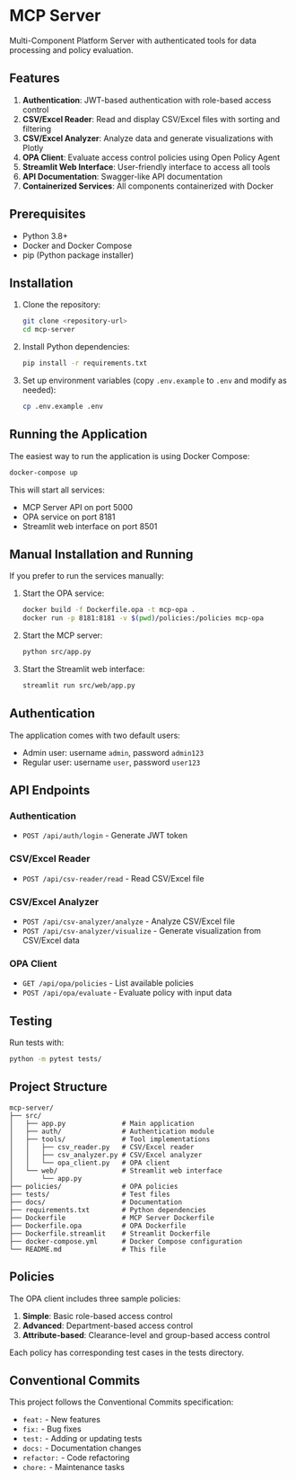 # MCP Server

Multi-Component Platform Server with authenticated tools for data processing and policy evaluation.

## Features

1. **Authentication**: JWT-based authentication with role-based access control
2. **CSV/Excel Reader**: Read and display CSV/Excel files with sorting and filtering
3. **CSV/Excel Analyzer**: Analyze data and generate visualizations with Plotly
4. **OPA Client**: Evaluate access control policies using Open Policy Agent
5. **Streamlit Web Interface**: User-friendly interface to access all tools
6. **API Documentation**: Swagger-like API documentation
7. **Containerized Services**: All components containerized with Docker

## Prerequisites

- Python 3.8+
- Docker and Docker Compose
- pip (Python package installer)

## Installation

1. Clone the repository:
   ```bash
   git clone <repository-url>
   cd mcp-server
   ```

2. Install Python dependencies:
   ```bash
   pip install -r requirements.txt
   ```

3. Set up environment variables (copy `.env.example` to `.env` and modify as needed):
   ```bash
   cp .env.example .env
   ```

## Running the Application

The easiest way to run the application is using Docker Compose:

```bash
docker-compose up
```

This will start all services:
- MCP Server API on port 5000
- OPA service on port 8181
- Streamlit web interface on port 8501

## Manual Installation and Running

If you prefer to run the services manually:

1. Start the OPA service:
   ```bash
   docker build -f Dockerfile.opa -t mcp-opa .
   docker run -p 8181:8181 -v $(pwd)/policies:/policies mcp-opa
   ```

2. Start the MCP server:
   ```bash
   python src/app.py
   ```

3. Start the Streamlit web interface:
   ```bash
   streamlit run src/web/app.py
   ```

## Authentication

The application comes with two default users:
- Admin user: username `admin`, password `admin123`
- Regular user: username `user`, password `user123`

## API Endpoints

### Authentication
- `POST /api/auth/login` - Generate JWT token

### CSV/Excel Reader
- `POST /api/csv-reader/read` - Read CSV/Excel file

### CSV/Excel Analyzer
- `POST /api/csv-analyzer/analyze` - Analyze CSV/Excel file
- `POST /api/csv-analyzer/visualize` - Generate visualization from CSV/Excel data

### OPA Client
- `GET /api/opa/policies` - List available policies
- `POST /api/opa/evaluate` - Evaluate policy with input data

## Testing

Run tests with:
```bash
python -m pytest tests/
```

## Project Structure

```
mcp-server/
├── src/
│   ├── app.py              # Main application
│   ├── auth/               # Authentication module
│   ├── tools/              # Tool implementations
│   │   ├── csv_reader.py   # CSV/Excel reader
│   │   ├── csv_analyzer.py # CSV/Excel analyzer
│   │   └── opa_client.py   # OPA client
│   └── web/                # Streamlit web interface
│       └── app.py
├── policies/               # OPA policies
├── tests/                  # Test files
├── docs/                   # Documentation
├── requirements.txt        # Python dependencies
├── Dockerfile              # MCP Server Dockerfile
├── Dockerfile.opa          # OPA Dockerfile
├── Dockerfile.streamlit    # Streamlit Dockerfile
├── docker-compose.yml      # Docker Compose configuration
└── README.md               # This file
```

## Policies

The OPA client includes three sample policies:

1. **Simple**: Basic role-based access control
2. **Advanced**: Department-based access control
3. **Attribute-based**: Clearance-level and group-based access control

Each policy has corresponding test cases in the tests directory.

## Conventional Commits

This project follows the Conventional Commits specification:
- `feat:` - New features
- `fix:` - Bug fixes
- `test:` - Adding or updating tests
- `docs:` - Documentation changes
- `refactor:` - Code refactoring
- `chore:` - Maintenance tasks